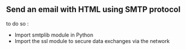 ## Send an email with HTML using SMTP protocol
to do so :
- Import smtplib module in Python 
- Import the ssl module to secure data exchanges via the network
